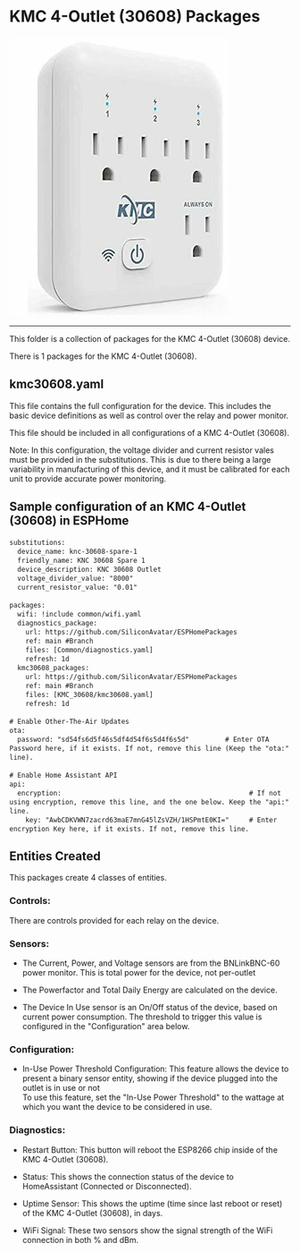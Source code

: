# KMC 4-Outlet (30608) Packages
![KMC 4-Outlet (30608) Device Photo](../.resources/DevicePhotos/ProductPhoto_KMC-30608.jpg)

---

This folder is a collection of packages for the KMC 4-Outlet (30608) device.

There is 1 packages for the KMC 4-Outlet (30608).

## kmc30608.yaml
This file contains the full configuration for the device.
This includes the basic device definitions as well as control over the relay and power monitor.

This file should be included in all configurations of a KMC 4-Outlet (30608).

Note: In this configuration, the voltage divider and current resistor vales must be provided in the substitutions. This is due to there being a large variability in manufacturing of this device, and it must be calibrated for each unit to provide accurate power monitoring.

## Sample configuration of an KMC 4-Outlet (30608) in ESPHome

```
substitutions:
  device_name: knc-30608-spare-1
  friendly_name: KNC 30608 Spare 1
  device_description: KNC 30608 Outlet
  voltage_divider_value: "8000"
  current_resistor_value: "0.01"

packages:
  wifi: !include common/wifi.yaml
  diagnostics_package:
    url: https://github.com/SiliconAvatar/ESPHomePackages
    ref: main #Branch
    files: [Common/diagnostics.yaml]
    refresh: 1d
  kmc30608_packages:
    url: https://github.com/SiliconAvatar/ESPHomePackages
    ref: main #Branch
    files: [KMC_30608/kmc30608.yaml]
    refresh: 1d

# Enable Other-The-Air Updates
ota:
  password: "sd54fs6d5f46s5df4d54f6s5d4f6s5d"         # Enter OTA Password here, if it exists. If not, remove this line (Keep the "ota:" line).

# Enable Home Assistant API
api:
  encryption:                                               # If not using encryption, remove this line, and the one below. Keep the "api:" line.
    key: "AwbCDKVWN7zacrd63maE7mnG45lZsVZH/1HSPmtE0KI="     # Enter encryption Key here, if it exists. If not, remove this line.
```

## Entities Created

This packages create 4 classes of entities.

### Controls:


There are controls provided for each relay on the device.

### Sensors:


- The Current, Power, and Voltage sensors are from the BNLinkBNC-60 power monitor. This is total power for the device, not per-outlet </br>

- The Powerfactor and Total Daily Energy are calculated on the device. </br>

- The Device In Use sensor is an On/Off status of the device, based on current power consumption. The threshold to trigger this value is configured in the "Configuration" area below. 



### Configuration:


- In-Use Power Threshold Configuration: This feature allows the device to present a binary sensor entity, showing if the device plugged into the outlet is in use or not </br>
To use this feature, set the "In-Use Power Threshold" to the wattage at which you want the device to be considered in use. </br>

### Diagnostics:


- Restart Button: This button will reboot the ESP8266 chip inside of the KMC 4-Outlet (30608).

- Status: This shows the connection status of the device to HomeAssistant (Connected or Disconnected).

- Uptime Sensor: This shows the uptime (time since last reboot or reset) of the KMC 4-Outlet (30608), in days.

- WiFi Signal: These two sensors show the signal strength of the WiFi connection in both % and dBm.